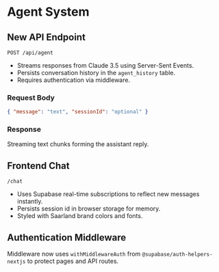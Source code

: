 # Agent System

## New API Endpoint

`POST /api/agent`

- Streams responses from Claude 3.5 using Server-Sent Events.
- Persists conversation history in the `agent_history` table.
- Requires authentication via middleware.

### Request Body
```json
{ "message": "text", "sessionId": "optional" }
```

### Response
Streaming text chunks forming the assistant reply.

## Frontend Chat

`/chat`

- Uses Supabase real-time subscriptions to reflect new messages instantly.
- Persists session id in browser storage for memory.
- Styled with Saarland brand colors and fonts.

## Authentication Middleware

Middleware now uses `withMiddlewareAuth` from `@supabase/auth-helpers-nextjs` to protect pages and API routes.
